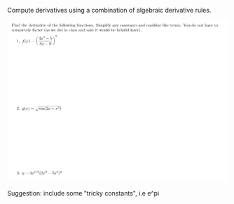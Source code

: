 Compute derivatives using a combination of algebraic derivative rules.

![](.DF6.md.upload/paste-0.5133280885595473)


Suggestion: include some "tricky constants", i.e e^pi